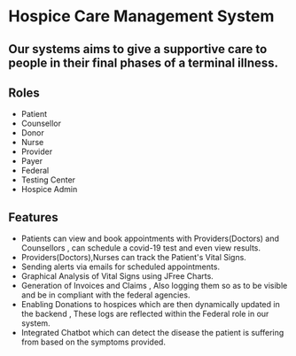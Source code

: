 # Hospice Care Management System

## Our systems aims to give a supportive care to people in their final phases of a terminal illness.

## Roles
- Patient
- Counsellor
- Donor
- Nurse
- Provider
- Payer
- Federal
- Testing Center
- Hospice Admin

## Features

- Patients can view and book  appointments with Providers(Doctors) and Counsellors , can schedule a covid-19 test and even view results.
- Providers(Doctors),Nurses can track the Patient's Vital Signs.
- Sending alerts via emails for scheduled appointments.
- Graphical Analysis of Vital Signs using JFree Charts.
- Generation of Invoices and Claims , Also logging them so as to be visible and be in compliant with the federal agencies.
- Enabling Donations to hospices which are then dynamically updated in the backend , These logs are reflected within the Federal role in our system.
- Integrated Chatbot which can detect the disease the patient is suffering from based on the symptoms provided.
 
